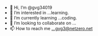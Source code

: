 - 👋 Hi, I’m @gvg34019
- 👀 I’m interested in ...learning.
- 🌱 I’m currently learning ...coding.
- 💞️ I’m looking to collaborate on ...
- 📫 How to reach me ...gvg3@netzero.net

<!---
gvg34019/gvg34019 is a ✨ special ✨ repository because its `README.md` (this file) appears on your GitHub profile.
You can click the Preview link to take a look at your changes.
--->

